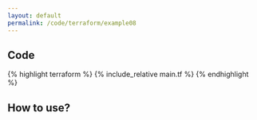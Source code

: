 ```yaml
---
layout: default
permalink: /code/terraform/example08
---
```


## Code

{% highlight terraform %}
{% include_relative main.tf %}
{% endhighlight %}

## How to use?
